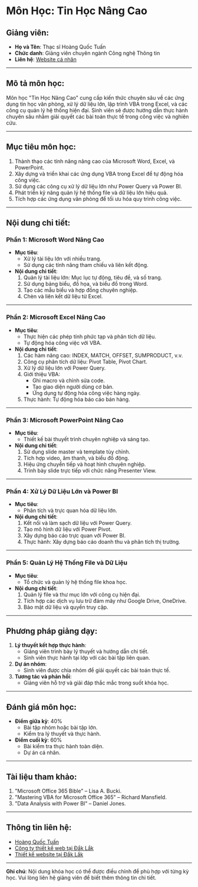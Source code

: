 # Môn Học: Tin Học Nâng Cao

## Giảng viên:
- **Họ và Tên**: Thạc sĩ Hoàng Quốc Tuấn
- **Chức danh**: Giảng viên chuyên ngành Công nghệ Thông tin
- **Liên hệ**: [Website cá nhân](http://hoangquoctuan.net)

---

## Mô tả môn học:
Môn học "Tin Học Nâng Cao" cung cấp kiến thức chuyên sâu về các ứng dụng tin học văn phòng, xử lý dữ liệu lớn, lập trình VBA trong Excel, và các công cụ quản lý hệ thống hiện đại. Sinh viên sẽ được hướng dẫn thực hành chuyên sâu nhằm giải quyết các bài toán thực tế trong công việc và nghiên cứu.

---

## Mục tiêu môn học:
1. Thành thạo các tính năng nâng cao của Microsoft Word, Excel, và PowerPoint.
2. Xây dựng và triển khai các ứng dụng VBA trong Excel để tự động hóa công việc.
3. Sử dụng các công cụ xử lý dữ liệu lớn như Power Query và Power BI.
4. Phát triển kỹ năng quản lý hệ thống file và dữ liệu lớn hiệu quả.
5. Tích hợp các ứng dụng văn phòng để tối ưu hóa quy trình công việc.

---

## Nội dung chi tiết:

### **Phần 1: Microsoft Word Nâng Cao**
- **Mục tiêu**:
  - Xử lý tài liệu lớn với nhiều trang.
  - Sử dụng các tính năng tham chiếu và liên kết động.
- **Nội dung chi tiết**:
  1. Quản lý tài liệu lớn: Mục lục tự động, tiêu đề, và số trang.
  2. Sử dụng bảng biểu, đồ họa, và biểu đồ trong Word.
  3. Tạo các mẫu biểu và hợp đồng chuyên nghiệp.
  4. Chèn và liên kết dữ liệu từ Excel.

---

### **Phần 2: Microsoft Excel Nâng Cao**
- **Mục tiêu**:
  - Thực hiện các phép tính phức tạp và phân tích dữ liệu.
  - Tự động hóa công việc với VBA.
- **Nội dung chi tiết**:
  1. Các hàm nâng cao: INDEX, MATCH, OFFSET, SUMPRODUCT, v.v.
  2. Công cụ phân tích dữ liệu: Pivot Table, Pivot Chart.
  3. Xử lý dữ liệu lớn với Power Query.
  4. Giới thiệu VBA:
     - Ghi macro và chỉnh sửa code.
     - Tạo giao diện người dùng cơ bản.
     - Ứng dụng tự động hóa công việc hàng ngày.
  5. Thực hành: Tự động hóa báo cáo bán hàng.

---

### **Phần 3: Microsoft PowerPoint Nâng Cao**
- **Mục tiêu**:
  - Thiết kế bài thuyết trình chuyên nghiệp và sáng tạo.
- **Nội dung chi tiết**:
  1. Sử dụng slide master và template tùy chỉnh.
  2. Tích hợp video, âm thanh, và biểu đồ động.
  3. Hiệu ứng chuyển tiếp và hoạt hình chuyên nghiệp.
  4. Trình bày slide trực tiếp với chức năng Presenter View.

---

### **Phần 4: Xử Lý Dữ Liệu Lớn và Power BI**
- **Mục tiêu**:
  - Phân tích và trực quan hóa dữ liệu lớn.
- **Nội dung chi tiết**:
  1. Kết nối và làm sạch dữ liệu với Power Query.
  2. Tạo mô hình dữ liệu với Power Pivot.
  3. Xây dựng báo cáo trực quan với Power BI.
  4. Thực hành: Xây dựng báo cáo doanh thu và phân tích thị trường.

---

### **Phần 5: Quản Lý Hệ Thống File và Dữ Liệu**
- **Mục tiêu**:
  - Tổ chức và quản lý hệ thống file khoa học.
- **Nội dung chi tiết**:
  1. Quản lý file và thư mục lớn với công cụ hiện đại.
  2. Tích hợp các dịch vụ lưu trữ đám mây như Google Drive, OneDrive.
  3. Bảo mật dữ liệu và quyền truy cập.

---

## Phương pháp giảng dạy:
1. **Lý thuyết kết hợp thực hành**:
   - Giảng viên trình bày lý thuyết và hướng dẫn chi tiết.
   - Sinh viên thực hành tại lớp với các bài tập liên quan.
2. **Dự án nhóm**:
   - Sinh viên được chia nhóm để giải quyết các bài toán thực tế.
3. **Tương tác và phản hồi**:
   - Giảng viên hỗ trợ và giải đáp thắc mắc trong suốt khóa học.

---

## Đánh giá môn học:
- **Điểm giữa kỳ**: 40%
  - Bài tập nhóm hoặc bài tập lớn.
  - Kiểm tra lý thuyết và thực hành.
- **Điểm cuối kỳ**: 60%
  - Bài kiểm tra thực hành toàn diện.
  - Dự án cá nhân.

---

## Tài liệu tham khảo:
1. "Microsoft Office 365 Bible" – Lisa A. Bucki.
2. "Mastering VBA for Microsoft Office 365" – Richard Mansfield.
3. "Data Analysis with Power BI" – Daniel Jones.

---

## Thông tin liên hệ:
- [Hoàng Quốc Tuấn](http://hoangquoctuan.net)
- [Công ty thiết kế web tại Đắk Lắk](http://daksystem.net)
- [Thiết kế website tại Đắk Lắk](http://dakdesign.net)

---
**Ghi chú**: Nội dung khóa học có thể được điều chỉnh để phù hợp với từng kỳ học. Vui lòng liên hệ giảng viên để biết thêm thông tin chi tiết.
